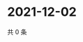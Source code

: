 # 2021-12-02

共 0 条

<!-- BEGIN WEIBO -->
<!-- 最后更新时间 Thu Dec 02 2021 05:12:30 GMT+0800 (China Standard Time) -->

<!-- END WEIBO -->
